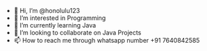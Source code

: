 - 👋 Hi, I’m @honolulu123
- 👀 I’m interested in Programming
- 🌱 I’m currently learning Java
- 💞️ I’m looking to collaborate on Java Projects
- 📫 How to reach me through whatsapp number +91 7640842585

<!---
honolulu123/honolulu123 is a ✨ special ✨ repository because its `README.md` (this file) appears on your GitHub profile.
You can click the Preview link to take a look at your changes.
--->
